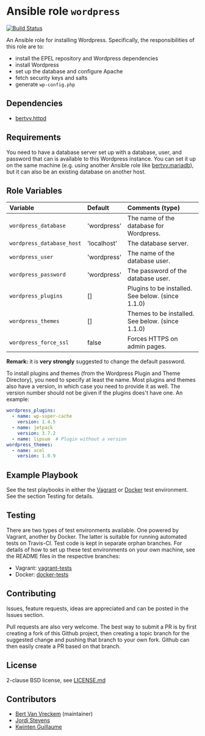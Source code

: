 # Ansible role `wordpress`

[![Build Status](https://travis-ci.org/bertvv/ansible-role-wordpress.svg?branch=master)](https://travis-ci.org/bertvv/ansible-role-wordpress)

An Ansible role for installing Wordpress. Specifically, the responsibilities of this role are to:

- install the EPEL repository and Wordpress dependencies
- install Wordpress
- set up the database and configure Apache
- fetch security keys and salts
- generate `wp-config.php`

## Dependencies

- [bertvv.httpd](https://galaxy.ansible.com/list#/roles/3047)

## Requirements

You need to have a database server set up with a database, user, and password that can is available to this Wordpress instance. You can set it up on the same machine (e.g. using another Ansible role like [bertvv.mariadb](https://github.com/bertvv/ansible-role-mariadb)), but it can also be an existing database on another host.

## Role Variables

| Variable                  | Default     | Comments (type)                                   |
| :---                      | :---        | :---                                              |
| `wordpress_database`      | 'wordpress' | The name of the database for Wordpress.           |
| `wordpress_database_host` | 'localhost' | The database server.                              |
| `wordpress_user`          | 'wordpress' | The name of the database user.                    |
| `wordpress_password`      | 'wordpress' | The password of the database user.                |
| `wordpress_plugins`       | []          | Plugins to be installed. See below. (since 1.1.0) |
| `wordpress_themes`        | []          | Themes to be installed. See below. (since 1.1.0)  |
| `wordpress_force_ssl`     | false       | Forces HTTPS on admin pages.                      |

**Remark:** it is **very strongly** suggested to change the default password.

To install plugins and themes (from the Wordpress Plugin and Theme Directory), you need to specify at least the name. Most plugins and themes also have a version, in which case you need to provide it as well. The version number should not be given if the plugins does't have one. An example:

```yaml
wordpress_plugins:
  - name: wp-super-cache
    version: 1.4.5
  - name: jetpack
    version: 3.7.2
  - name: lipsum  # Plugin without a version
wordpress_themes:
  - name: xcel
    version: 1.0.9
```

## Example Playbook

See the test playbooks in either the [Vagrant](https://github.com/bertvv/ansible-role-wordpress/blob/vagrant-tests/test.yml) or [Docker](https://github.com/bertvv/ansible-role-wordpress/blob/docker-tests/test.yml) test environment. See the section Testing for details.


## Testing

There are two types of test environments available. One powered by Vagrant, another by Docker. The latter is suitable for running automated tests on Travis-CI. Test code is kept in separate orphan branches. For details of how to set up these test environments on your own machine, see the README files in the respective branches:

- Vagrant: [vagrant-tests](https://github.com/bertvv/ansible-role-wordpress/tree/vagrant-tests)
- Docker: [docker-tests](https://github.com/bertvv/ansible-role-wordpress/tree/docker-tests)

## Contributing

Issues, feature requests, ideas are appreciated and can be posted in the Issues section.

Pull requests are also very welcome. The best way to submit a PR is by first creating a fork of this Github project, then creating a topic branch for the suggested change and pushing that branch to your own fork. Github can then easily create a PR based on that branch.

## License

2-clause BSD license, see [LICENSE.md](LICENSE.md)

## Contributors

- [Bert Van Vreckem](https://github.com/bertvv/) (maintainer)
- [Jordi Stevens](https://github.com/Xplendit)
- [Kwinten Guillaume](https://github.com/kwinteng)
